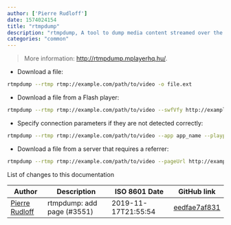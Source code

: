 ```yaml
---
author: ['Pierre Rudloff']
date: 1574024154
title: "rtmpdump"
description: "rtmpdump, A tool to dump media content streamed over the RTMP protocol."
categories: "common"
---
```

> More information: <http://rtmpdump.mplayerhq.hu/>.

- Download a file:

```bash
rtmpdump --rtmp rtmp://example.com/path/to/video -o file.ext
```

- Download a file from a Flash player:

```bash
rtmpdump --rtmp rtmp://example.com/path/to/video --swfVfy http://example.com/player --flashVer "LNX 10,0,32,18" -o file.ext
```

- Specify connection parameters if they are not detected correctly:

```bash
rtmpdump --rtmp rtmp://example.com/path/to/video --app app_name --playpath path/to/video -o file.ext
```

- Download a file from a server that requires a referrer:

```bash
rtmpdump --rtmp rtmp://example.com/path/to/video --pageUrl http://example.com/webpage -o file.ext
```
List of changes to this documentation


Author | Description | ISO 8601 Date | GitHub link
------|-----|-----|-----
[Pierre Rudloff](mailto:contact@rudloff.pro) | rtmpdump: add page (#3551) | 2019-11-17T21:55:54 | [eedfae7af831](https://github.com/tldr-pages/tldr/commit/eedfae7af8312b372ccf72381f4c66805ebf7fbc)

